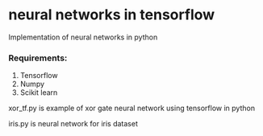 # neural networks in tensorflow
Implementation of neural networks in python 

### Requirements:
1. Tensorflow
2. Numpy
3. Scikit learn

xor_tf.py is example of xor gate neural network using tensorflow in python

iris.py is neural network for iris dataset
